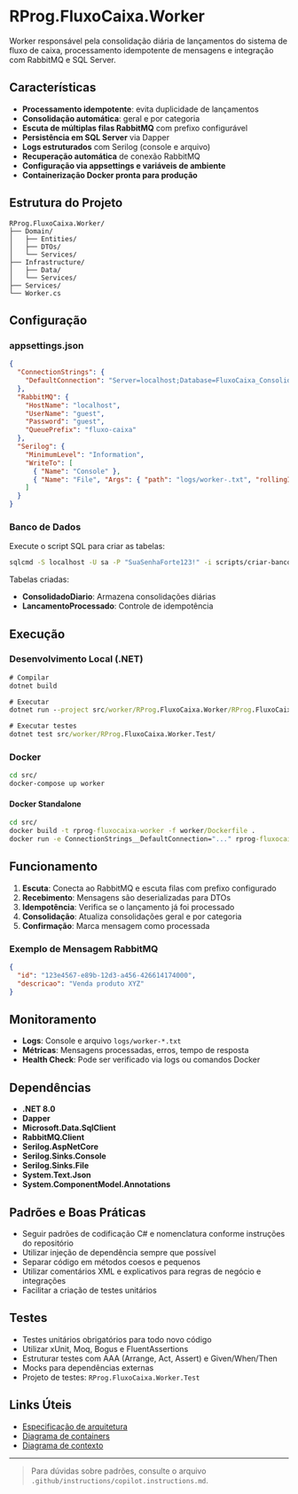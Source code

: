 # RProg.FluxoCaixa.Worker

Worker responsável pela consolidação diária de lançamentos do sistema de fluxo de caixa, processamento idempotente de mensagens e integração com RabbitMQ e SQL Server.

## Características

- **Processamento idempotente**: evita duplicidade de lançamentos
- **Consolidação automática**: geral e por categoria
- **Escuta de múltiplas filas RabbitMQ** com prefixo configurável
- **Persistência em SQL Server** via Dapper
- **Logs estruturados** com Serilog (console e arquivo)
- **Recuperação automática** de conexão RabbitMQ
- **Configuração via appsettings e variáveis de ambiente**
- **Containerização Docker pronta para produção**

## Estrutura do Projeto

```
RProg.FluxoCaixa.Worker/
├── Domain/
│   ├── Entities/
│   ├── DTOs/
│   └── Services/
├── Infrastructure/
│   ├── Data/
│   └── Services/
├── Services/
└── Worker.cs
```

## Configuração

### appsettings.json

```json
{
  "ConnectionStrings": {
    "DefaultConnection": "Server=localhost;Database=FluxoCaixa_Consolidado;Trusted_Connection=true;TrustServerCertificate=true;"
  },
  "RabbitMQ": {
    "HostName": "localhost",
    "UserName": "guest",
    "Password": "guest",
    "QueuePrefix": "fluxo-caixa"
  },
  "Serilog": {
    "MinimumLevel": "Information",
    "WriteTo": [
      { "Name": "Console" },
      { "Name": "File", "Args": { "path": "logs/worker-.txt", "rollingInterval": "Day" } }
    ]
  }
}
```

### Banco de Dados

Execute o script SQL para criar as tabelas:

```bash
sqlcmd -S localhost -U sa -P "SuaSenhaForte123!" -i scripts/criar-banco-consolidado.sql
```

Tabelas criadas:
- **ConsolidadoDiario**: Armazena consolidações diárias
- **LancamentoProcessado**: Controle de idempotência

## Execução

### Desenvolvimento Local (.NET)
```cmd
# Compilar
dotnet build

# Executar
dotnet run --project src/worker/RProg.FluxoCaixa.Worker/RProg.FluxoCaixa.Worker.csproj

# Executar testes
dotnet test src/worker/RProg.FluxoCaixa.Worker.Test/
```

### Docker

```cmd
cd src/
docker-compose up worker
```

#### Docker Standalone
```cmd
cd src/
docker build -t rprog-fluxocaixa-worker -f worker/Dockerfile .
docker run -e ConnectionStrings__DefaultConnection="..." rprog-fluxocaixa-worker
```

## Funcionamento

1. **Escuta**: Conecta ao RabbitMQ e escuta filas com prefixo configurado
2. **Recebimento**: Mensagens são deserializadas para DTOs
3. **Idempotência**: Verifica se o lançamento já foi processado
4. **Consolidação**: Atualiza consolidações geral e por categoria
5. **Confirmação**: Marca mensagem como processada

### Exemplo de Mensagem RabbitMQ

```json
{
  "id": "123e4567-e89b-12d3-a456-426614174000",
  "descricao": "Venda produto XYZ"
}
```

## Monitoramento

- **Logs**: Console e arquivo `logs/worker-*.txt`
- **Métricas**: Mensagens processadas, erros, tempo de resposta
- **Health Check**: Pode ser verificado via logs ou comandos Docker

## Dependências

- **.NET 8.0**
- **Dapper**
- **Microsoft.Data.SqlClient**
- **RabbitMQ.Client**
- **Serilog.AspNetCore**
- **Serilog.Sinks.Console**
- **Serilog.Sinks.File**
- **System.Text.Json**
- **System.ComponentModel.Annotations**

## Padrões e Boas Práticas

- Seguir padrões de codificação C# e nomenclatura conforme instruções do repositório
- Utilizar injeção de dependência sempre que possível
- Separar código em métodos coesos e pequenos
- Utilizar comentários XML e explicativos para regras de negócio e integrações
- Facilitar a criação de testes unitários

## Testes

- Testes unitários obrigatórios para todo novo código
- Utilizar xUnit, Moq, Bogus e FluentAssertions
- Estruturar testes com AAA (Arrange, Act, Assert) e Given/When/Then
- Mocks para dependências externas
- Projeto de testes: `RProg.FluxoCaixa.Worker.Test`

## Links Úteis

- [Especificação de arquitetura](../../docs/documento-arquitetural.md)
- [Diagrama de containers](../../docs/C4DiagramaContainer.png)
- [Diagrama de contexto](../../docs/C4DiagramaContexto.png)

---

> Para dúvidas sobre padrões, consulte o arquivo `.github/instructions/copilot.instructions.md`.
